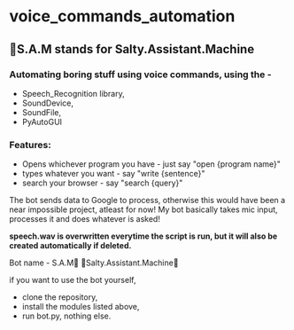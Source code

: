 # voice_commands_automation
## 🤖S.A.M stands for Salty.Assistant.Machine

### Automating boring stuff using voice commands, using the -
- Speech_Recognition library, 
- SoundDevice, 
- SoundFile,
- PyAutoGUI

### Features:
- Opens whichever program you have - just say "open {program name}"
- types whatever you want - say "write {sentence}"
- search your browser - say "search {query}" 

The bot sends data to Google to process, otherwise this would have been a near impossible project, atleast for now! My bot basically takes mic input, processes it and does whatever is asked! 

**speech.wav is overwritten everytime the script is run, but it will also be created automatically if deleted.**

Bot name - S.A.M🤖
🧂Salty.Assistant.Machine🧂

if you want to use the bot yourself, 
- clone the repository, 
- install the modules listed above, 
- run bot.py, nothing else.
